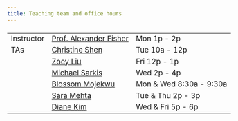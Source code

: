 ```yaml
---
title: Teaching team and office hours
---
```


<style>
  .column {
  width: 100%;
  }

  table {
  width: 525px;
  font-size: 17px;
  font-weight: 400;
  padding-top: 5px;
  padding-bottom: 5px;
  }
  
  
</style>
  
  
|            |                     |     |
|------------|---------------------|-----|
| Instructor | [Prof. Alexander Fisher](mailto:alexander.fisher@duke.edu) | Mon 1p - 2p |
| TAs         | [Christine Shen](mailto:yueming.shen@duke.edu) | Tue 10a - 12p |
|       | [Zoey Liu](mailto:zheyuan.liu@duke.edu)     | Fri 12p - 1p |
|         | [Michael Sarkis](mailto:michael.sarkis@duke.edu)         | Wed 2p - 4p |
|          | [Blossom Mojekwu](mailto:blossom.mojekwu@duke.edu)    | Mon & Wed 8:30a - 9:30a |
|          | [Sara Mehta](mailto:sara.mehta@duke.edu)       | Tue & Thu 2p - 3p
|          | [Diane Kim](mailto:diane.y.kim@duke.edu)       | Wed & Fri 5p - 6p